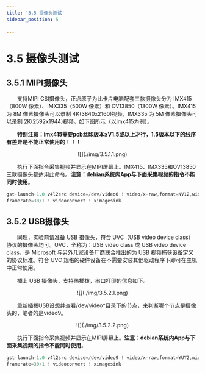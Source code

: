```yaml
---
title: '3.5 摄像头测试'
sidebar_position: 5

---
```


# 3.5 摄像头测试

## 3.5.1 MIPI摄像头

&emsp;&emsp;支持MIPI CSI摄像头，正点原子为此卡片电脑配套三款摄像头分为 IMX415（800W 像素）、IMX335（500W 像素）和 OV13850（1300W 像素）。IMX415 为 8M 像素摄像头可以录制 4K(3840x2160)视频，IMX335 为 5M 像素摄像头可以录制 2K(2592x1944)视频。如下图所示（以imx415为例）。

&emsp;&emsp;**特别注意：imx415需要pcb丝印版本≥V1.5或以上才行，1.5版本以下的线序有差异是不能正常使用的！！！**

<center>
![](./img/3.5.1.1.png)
</center>

&emsp;&emsp;执行下面指令采集视频并显示在MIPI屏幕上。IMX415、IMX335和OV13850三款摄像头都适用此命令。**注意：debian系统内App与下面采集视频的指令不能同时使用**。

```c#
gst-launch-1.0 v4l2src device=/dev/video0 ! video/x-raw,format=NV12,width=640,height=480,\
framerate=30/1 ! videoconvert ! ximagesink
```

## 3.5.2 USB摄像头

&emsp;&emsp;同理，实验前请准备 USB 摄像头，符合 UVC（USB video device class）协议的摄像头均可。UVC，全称为：USB video class 或 USB video device class，是 Microsoft 与另外几家设备厂商联合推出的为 USB 视频捕获设备定义的协议标准。符合 UVC 规格的硬件设备在不需要安装其他驱动程序下即可在主机中正常使用。

&emsp;&emsp;插上 USB 摄像头，支持热插拨，串口打印的信息如下。

<center>
![](./img/3.5.2.1.png)
</center>

&emsp;&emsp;重新插拔USB设想并查看/dev/video*目录下的节点，来判断哪个节点是摄像头的，笔者的是video9。

<center>
![](./img/3.5.2.2.png)
</center>

&emsp;&emsp;执行下面指令采集视频并显示在MIPI屏幕上。**注意：debian系统内App与下面采集视频的指令不能同时使用**。

```c#
gst-launch-1.0 v4l2src device=/dev/video9 ! video/x-raw,format=YUY2,width=640,height=480,\
framerate=30/1 ! videoconvert ! ximagesink
```














